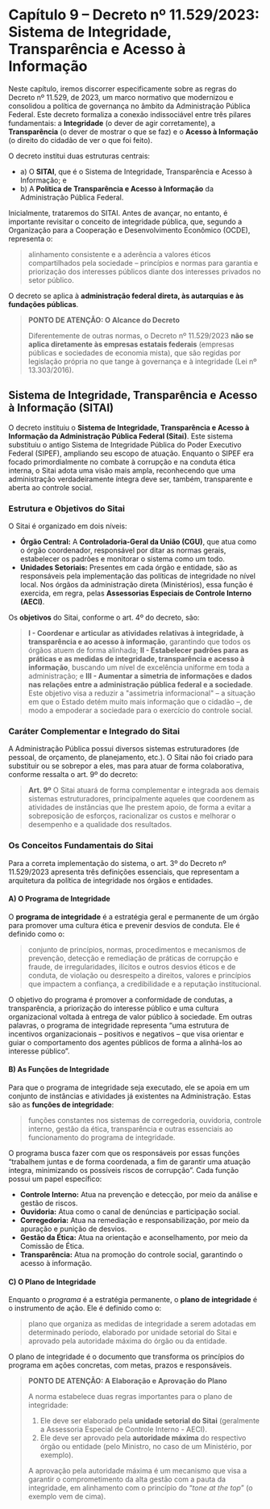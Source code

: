 # Capítulo 9 – Decreto nº 11.529/2023: Sistema de Integridade, Transparência e Acesso à Informação

Neste capítulo, iremos discorrer especificamente sobre as regras do Decreto nº 11.529, de 2023, um marco normativo que modernizou e consolidou a política de governança no âmbito da Administração Pública Federal. Este decreto formaliza a conexão indissociável entre três pilares fundamentais: a **Integridade** (o dever de agir corretamente), a **Transparência** (o dever de mostrar o que se faz) e o **Acesso à Informação** (o direito do cidadão de ver o que foi feito).

O decreto institui duas estruturas centrais:

- a) O **SITAI**, que é o Sistema de Integridade, Transparência e Acesso à Informação; e
- b) A **Política de Transparência e Acesso à Informação** da Administração Pública Federal.

Inicialmente, trataremos do SITAI. Antes de avançar, no entanto, é importante revisitar o conceito de integridade pública, que, segundo a Organização para a Cooperação e Desenvolvimento Econômico (OCDE), representa o:

> alinhamento consistente e a aderência a valores éticos compartilhados pela sociedade – princípios e normas para garantia e priorização dos interesses públicos diante dos interesses privados no setor público.

O decreto se aplica à **administração federal direta, às autarquias e às fundações públicas**.

> **PONTO DE ATENÇÃO: O Alcance do Decreto**
> 
> Diferentemente de outras normas, o Decreto nº 11.529/2023 **não se aplica diretamente às empresas estatais federais** (empresas públicas e sociedades de economia mista), que são regidas por legislação própria no que tange à governança e à integridade (Lei nº 13.303/2016).

## Sistema de Integridade, Transparência e Acesso à Informação (SITAI)

O decreto instituiu o **Sistema de Integridade, Transparência e Acesso à Informação da Administração Pública Federal (Sitai)**. Este sistema substituiu o antigo Sistema de Integridade Pública do Poder Executivo Federal (SIPEF), ampliando seu escopo de atuação. Enquanto o SIPEF era focado primordialmente no combate à corrupção e na conduta ética interna, o Sitai adota uma visão mais ampla, reconhecendo que uma administração verdadeiramente íntegra deve ser, também, transparente e aberta ao controle social.

### Estrutura e Objetivos do Sitai

O Sitai é organizado em dois níveis:

- **Órgão Central:** A **Controladoria-Geral da União (CGU)**, que atua como o órgão coordenador, responsável por ditar as normas gerais, estabelecer os padrões e monitorar o sistema como um todo.
- **Unidades Setoriais:** Presentes em cada órgão e entidade, são as responsáveis pela implementação das políticas de integridade no nível local. Nos órgãos da administração direta (Ministérios), essa função é exercida, em regra, pelas **Assessorias Especiais de Controle Interno (AECI)**.

Os **objetivos** do Sitai, conforme o art. 4º do decreto, são:

> **I - Coordenar e articular as atividades relativas à integridade, à transparência e ao acesso à informação**, garantindo que todos os órgãos atuem de forma alinhada;
> **II - Estabelecer padrões para as práticas e as medidas de integridade, transparência e acesso à informação**, buscando um nível de excelência uniforme em toda a administração; e
> **III - Aumentar a simetria de informações e dados nas relações entre a administração pública federal e a sociedade**. Este objetivo visa a reduzir a "assimetria informacional" – a situação em que o Estado detém muito mais informação que o cidadão –, de modo a empoderar a sociedade para o exercício do controle social.

### Caráter Complementar e Integrado do Sitai

A Administração Pública possui diversos sistemas estruturadores (de pessoal, de orçamento, de planejamento, etc.). O Sitai não foi criado para substituir ou se sobrepor a eles, mas para atuar de forma colaborativa, conforme ressalta o art. 9º do decreto:

> **Art. 9º** O Sitai atuará de forma complementar e integrada aos demais sistemas estruturadores, principalmente aqueles que coordenem as atividades de instâncias que lhe prestem apoio, de forma a evitar a sobreposição de esforços, racionalizar os custos e melhorar o desempenho e a qualidade dos resultados.

### Os Conceitos Fundamentais do Sitai

Para a correta implementação do sistema, o art. 3º do Decreto nº 11.529/2023 apresenta três definições essenciais, que representam a arquitetura da política de integridade nos órgãos e entidades.

#### A) O Programa de Integridade

O **programa de integridade** é a estratégia geral e permanente de um órgão para promover uma cultura ética e prevenir desvios de conduta. Ele é definido como o:

> conjunto de princípios, normas, procedimentos e mecanismos de prevenção, detecção e remediação de práticas de corrupção e fraude, de irregularidades, ilícitos e outros desvios éticos e de conduta, de violação ou desrespeito a direitos, valores e princípios que impactem a confiança, a credibilidade e a reputação institucional.

O objetivo do programa é promover a conformidade de condutas, a transparência, a priorização do interesse público e uma cultura organizacional voltada à entrega de valor público à sociedade. Em outras palavras, o programa de integridade representa “uma estrutura de incentivos organizacionais – positivos e negativos – que visa orientar e guiar o comportamento dos agentes públicos de forma a alinhá-los ao interesse público”.

#### B) As Funções de Integridade

Para que o programa de integridade seja executado, ele se apoia em um conjunto de instâncias e atividades já existentes na Administração. Estas são as **funções de integridade**:

> funções constantes nos sistemas de corregedoria, ouvidoria, controle interno, gestão da ética, transparência e outras essenciais ao funcionamento do programa de integridade.

O programa busca fazer com que os responsáveis por essas funções “trabalhem juntas e de forma coordenada, a fim de garantir uma atuação íntegra, minimizando os possíveis riscos de corrupção”. Cada função possui um papel específico:

- **Controle Interno:** Atua na prevenção e detecção, por meio da análise e gestão de riscos.
- **Ouvidoria:** Atua como o canal de denúncias e participação social.
- **Corregedoria:** Atua na remediação e responsabilização, por meio da apuração e punição de desvios.
- **Gestão da Ética:** Atua na orientação e aconselhamento, por meio da Comissão de Ética.
- **Transparência:** Atua na promoção do controle social, garantindo o acesso à informação.

#### C) O Plano de Integridade

Enquanto o _programa_ é a estratégia permanente, o **plano de integridade** é o instrumento de ação. Ele é definido como o:

> plano que organiza as medidas de integridade a serem adotadas em determinado período, elaborado por unidade setorial do Sitai e aprovado pela autoridade máxima do órgão ou da entidade.

O plano de integridade é o documento que transforma os princípios do programa em ações concretas, com metas, prazos e responsáveis.

> **PONTO DE ATENÇÃO: A Elaboração e Aprovação do Plano**
> 
> A norma estabelece duas regras importantes para o plano de integridade:
> 
> 1. Ele deve ser elaborado pela **unidade setorial do Sitai** (geralmente a Assessoria Especial de Controle Interno - AECI).
> 2. Ele deve ser aprovado pela **autoridade máxima** do respectivo órgão ou entidade (pelo Ministro, no caso de um Ministério, por exemplo).
> 
> A aprovação pela autoridade máxima é um mecanismo que visa a garantir o comprometimento da alta gestão com a pauta da integridade, em alinhamento com o princípio do “_tone at the top_” (o exemplo vem de cima).

